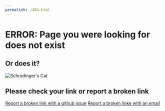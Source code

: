 ```yaml
---
permalink: /404.html
---
```

# ERROR: Page you were looking for does not exist

## Or does it?

![Schrodinger's Cat](media/SchrodingersCat.webp)

## Please check your link or report a broken link
[Report a broken link with a github issue](https://github.com/Horizon-PSE/horizon-pse.github.io/issues)
[Report a broken linke with an email](mailto:joshua@horizonpse.com)
